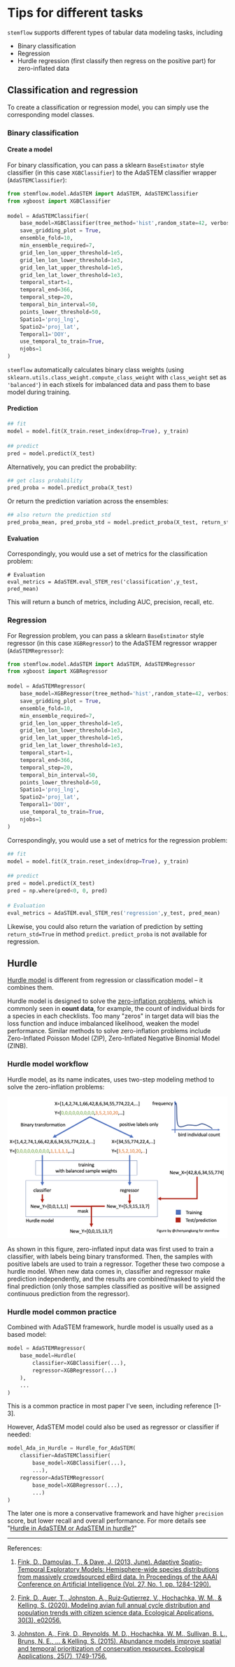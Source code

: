 # Tips for different tasks

`stemflow` supports different types of tabular data modeling tasks, including

- Binary classification
- Regression
- Hurdle regression (first classify then regress on the positive part) for zero-inflated data


## Classification and regression

To create a classification or regression model, you can simply use the corresponding model classes.

### Binary classification

#### Create a model

For binary classification, you can pass a sklearn `BaseEstimator` style classifier (in this case `XGBClassifier`) to the AdaSTEM classifier wrapper (`AdaSTEMClassifier`):

```python
from stemflow.model.AdaSTEM import AdaSTEM, AdaSTEMClassifier
from xgboost import XGBClassifier

model = AdaSTEMClassifier(
    base_model=XGBClassifier(tree_method='hist',random_state=42, verbosity = 0,n_jobs=1),
    save_gridding_plot = True,
    ensemble_fold=10,
    min_ensemble_required=7,
    grid_len_lon_upper_threshold=1e5,
    grid_len_lon_lower_threshold=1e3,
    grid_len_lat_upper_threshold=1e5,
    grid_len_lat_lower_threshold=1e3,
    temporal_start=1,
    temporal_end=366,                            
    temporal_step=20,  
    temporal_bin_interval=50, 
    points_lower_threshold=50,             
    Spatio1='proj_lng',                   
    Spatio2='proj_lat',
    Temporal1='DOY',
    use_temporal_to_train=True,
    njobs=1
)
```

`stemflow` automatically calculates binary class weights (using `sklearn.utils.class_weight.compute_class_weight` with `class_weight` set as `'balanced'`) in each stixels for imbalanced data and pass them to base model during training.

#### Prediction

```py
## fit
model = model.fit(X_train.reset_index(drop=True), y_train)

## predict
pred = model.predict(X_test)
```

Alternatively, you can predict the probability:

```py
## get class probability
pred_proba = model.predict_proba(X_test)
```

Or return the prediction variation across the ensembles:

```py
## also return the prediction std
pred_proba_mean, pred_proba_std = model.predict_proba(X_test, return_std=True)
```


#### Evaluation

Correspondingly, you would use a set of metrics for the classification problem:
```
# Evaluation
eval_metrics = AdaSTEM.eval_STEM_res('classification',y_test, pred_mean)
```
This will return a bunch of metrics, including AUC, precision, recall, etc.



### Regression

For Regression problem, you can pass a sklearn `BaseEstimator` style regressor (in this case `XGBRegressor`) to the AdaSTEM regressor wrapper (`AdaSTEMRegressor`):

```python
from stemflow.model.AdaSTEM import AdaSTEM, AdaSTEMRegressor
from xgboost import XGBRegressor

model = AdaSTEMRegressor(
    base_model=XGBRegressor(tree_method='hist',random_state=42, verbosity = 0,n_jobs=1),
    save_gridding_plot = True,
    ensemble_fold=10,
    min_ensemble_required=7,
    grid_len_lon_upper_threshold=1e5,
    grid_len_lon_lower_threshold=1e3,
    grid_len_lat_upper_threshold=1e5,
    grid_len_lat_lower_threshold=1e3,
    temporal_start=1,
    temporal_end=366,                            
    temporal_step=20,  
    temporal_bin_interval=50, 
    points_lower_threshold=50,             
    Spatio1='proj_lng',                   
    Spatio2='proj_lat',
    Temporal1='DOY',
    use_temporal_to_train=True,
    njobs=1
)
```
Correspondingly, you would use a set of metrics for the regression problem:

```py
## fit
model = model.fit(X_train.reset_index(drop=True), y_train)

## predict
pred = model.predict(X_test)
pred = np.where(pred<0, 0, pred)

# Evaluation
eval_metrics = AdaSTEM.eval_STEM_res('regression',y_test, pred_mean)
```

Likewise, you could also return the variation of prediction by setting `return_std=True` in method `predict`. `predict_proba` is not available for regression.


## Hurdle

[Hurdle model](https://en.wikipedia.org/wiki/Hurdle_model#:~:text=A%20hurdle%20model%20is%20a,of%20the%20non%2Dzero%20values.) is different from regression or classification model – it combines them.

Hurdle model is designed to solve the [zero-inflation problems](https://en.wikipedia.org/wiki/Zero-inflated_model), which is commonly seen in **count data**, for example, the count of individual birds for a species in each checklists. Too many "zeros" in target data will bias the loss function and induce imbalanced likelihood, weaken the model performance. Similar methods to solve zero-inflation problems include Zero-Inflated Poisson Model (ZIP), Zero-Inflated Negative Binomial Model (ZINB).

### Hurdle model workflow
Hurdle model, as its name indicates, uses two-step modeling method to solve the zero-inflation problems:

![Hurdle model workflow](../Hurdle_workflow.png)

As shown in this figure, zero-inflated input data was first used to train a classifier, with labels being binary transformed. Then, the samples with positive labels are used to train a regressor. Together these two compose a hurdle model. When new data comes in, classifier and regressor make prediction independently, and the results are combined/masked to yield the final prediction (only those samples classified as positive will be assigned continuous prediction from the regressor).

### Hurdle model common practice
Combined with AdaSTEM framework, hurdle model is usually used as a based model:

```python
model = AdaSTEMRegressor(
    base_model=Hurdle(
        classifier=XGBClassifier(...),
        regressor=XGBRegressor(...)
    ),  
    ...
)
```

This is a common practice in most paper I've seen, including reference [1-3].

However, AdaSTEM model could also be used as regressor or classifier if needed:

```python
model_Ada_in_Hurdle = Hurdle_for_AdaSTEM(
    classifier=AdaSTEMClassifier(
        base_model=XGBClassifier(...),
        ...),
    regressor=AdaSTEMRegressor(
        base_model=XGBRegressor(...),
        ...)
)

```

The later one is more a conservative framework and have higher `precision` score, but lower recall and overall performance. For more details see "[Hurdle in AdaSTEM or AdaSTEM in hurdle?](https://chenyangkang.github.io/stemflow/Examples/05.Hurdle_in_ada_or_ada_in_hurdle.html)"



-----
References:

1. [Fink, D., Damoulas, T., & Dave, J. (2013, June). Adaptive Spatio-Temporal Exploratory Models: Hemisphere-wide species distributions from massively crowdsourced eBird data. In Proceedings of the AAAI Conference on Artificial Intelligence (Vol. 27, No. 1, pp. 1284-1290).](https://ojs.aaai.org/index.php/AAAI/article/view/8484)

1. [Fink, D., Auer, T., Johnston, A., Ruiz‐Gutierrez, V., Hochachka, W. M., & Kelling, S. (2020). Modeling avian full annual cycle distribution and population trends with citizen science data. Ecological Applications, 30(3), e02056.](https://esajournals.onlinelibrary.wiley.com/doi/full/10.1002/eap.2056)

1. [Johnston, A., Fink, D., Reynolds, M. D., Hochachka, W. M., Sullivan, B. L., Bruns, N. E., ... & Kelling, S. (2015). Abundance models improve spatial and temporal prioritization of conservation resources. Ecological Applications, 25(7), 1749-1756.](https://esajournals.onlinelibrary.wiley.com/doi/full/10.1890/14-1826.1)
